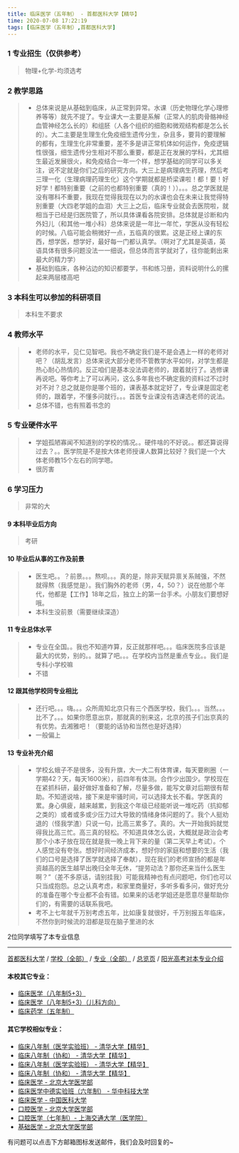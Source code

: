 ```yaml
---
title: 临床医学（五年制） - 首都医科大学【精华】
time: 2020-07-08 17:22:19
tags: [临床医学（五年制）,首都医科大学]
---
```

### 1 专业招生（仅供参考）  
> 物理+化学-均须选考


### 2 教学思路
> - 总体来说是从基础到临床，从正常到异常。水课（历史物理化学心理修养等等）就先不提了。专业课大一主要是系解（正常人的肌肉骨骼神经血管神经怎么长的）和组胚（人各个组织的细胞和微观结构都是怎么长的）。大二主要是生理生化免疫细生遗传分生，杂且多，要背的要理解的都有，生理生化非常重要，差不多是讲正常机体如何运作，免疫逻辑性很强，细生遗传分生相对不那么重要，都是正在发展的学科，尤其细生最近发展很火，和免疫结合一年一个样，想学基础的同学可以多关注，说不定就是你们之后的研究方向。大三上是病理病生药理，然后考三理一化（生理病理药理生化）这个学期就都是桥梁课啦！都！要！好好学！都特别重要（之前的也都特别重要（真的！））。。。总之学医就是没有哪科不重要，我现在觉得我现在以为的水课也会在未来让我觉得特别重要（大四老学姐的血泪）大三上之后，临床专业就会去医院啦，就相当于已经是归医院管了，所以具体课看各院安排。总体就是诊断和内外妇儿（和其他一堆小科）总体来说是一年比一年忙，学医从没有轻松的时候。八临可能会稍微好一点，五临真的很累。这是正经上课的东西，想学医，想学好，最好每一门都认真学。（啊对了尤其是英语，英语具体有很多问题没法一一细说，但总体而言学就对了，往你能剩出来最大的精力学）
> - 基础到临床，各种沾边的知识都要学，书和练习册，资料说明什么的摞起来两层楼高吧


### 3 本科生可以参加的科研项目
>  本科生不要求


### 4 教师水平
> - 老师的水平，见仁见智吧。我也不确定我们是不是会遇上一样的老师对吧？（胡乱发言）总体来说大部分老师不管教学水平如何，对学生都是热心耐心热情的。反正咱们是基本没法调老师的，跟着就行了。选修课再说吧。等你考上了可以再问，这么多年我也不确定我的资料过不过时对不对？总之就是你是哪个班的，课表基本就定好了，专业课是固定老师的，跟着学，不懂多问就行。。。首医专业课没有选课选老师的说法。
> - 总体不错，也有照着书念的


### 5 专业硬件水平
> - 学姐孤陋寡闻不知道别的学校的情况。。硬件啥的不好说。。都还算说得过去？。。医学院是不是按大体老师授课人数算比较好？我们是一个大体老师教15个左右的同学嗯。
> - 很厉害


### 6 学习压力
> 非常的大

#### 9 本科毕业后方向
> 考研


#### 10 毕业后从事的工作及前景
> - 医生吧。。？前景。。。熬呗。。。真的是，除非天赋异禀关系贼强，不然就得熬（我感觉是）。我们胸外的老师（男，4，50？）说在他那个年代，他都是【工作】18年之后，独立上的第一台手术。小朋友们要想好哦。
> - 本科生没前景（需要继续深造）


#### 11 专业总体水平
> - 专业在全国。。我也不知道咋算，反正就那样吧。。。临床医院多应该是最大的优势，别的。。就算了吧。。。在学校内当然是重点专业。。我们是专科小学校嘛
> - 不错

#### 12 跟其他学校同专业相比
> - 还行吧。。。嗨。。。众所周知北京只有三个西医学校，我们。。。当然。。。比不了。。。如果你愿意出京，那就真的别来这，北京的孩子们出京真的有优势。去湘雅吧！（要能的话协和当然也是好选择）
> - 一般偏上


#### 13 专业补充介绍
> - 学校幺蛾子不是很多，没有升旗，大一大二有体育课，每天要刷圈（一学期42？天，每天1600米），前四年有体测。合作少出国少。学校现在在紧抓科研，最好做好准备和了解，尽量多做，能写文章对后期很有帮助。不知道说啥，接下来是牢骚时间，可以选择太长不看。学医真的累。身心俱疲，越来越累，到我这个年级已经能听说一堆吃药（抗抑郁之类的）或者或多或少压力过大导致的情绪身体问题的了。我个人挺劝退的（怪我学渣）只说一句，比高三累多了。真的。大一开始我妈就觉得我比高三忙。高三真的轻松。不知道具体怎么说，大概就是政治会考那个小本子放在现在就是我一晚上背下来的量（第二天早上考试）。个人感觉没有夸张。想好时间经济成本，想好你的家庭和想要的生活（我们的口号是选择了医学就选择了奉献），现在我们的老师宣扬的都是年资越高的医生越早出晚归全年无休，“提劳动法？那你还来当什么医生啊？”（差不多原话，请别挂我）可能我精神也有点问题吧，你们也可以只当成抱怨。总之认真考虑，和家里商量好，多听多看多问，做好充分的准备在哪个专业都不会有错。如果来的话老学姐还是愿意尽量帮助你们的，有需要的话联系我吧。
> - 考不上七年就千万别考虑五年，比如康复就很好，千万别报五年临床，不然你到时候流的泪都是现在脑子里进的水

2位同学填写了本专业信息
***
[首都医科大学](https://univgo.github.io/2020/07/08/首都医科大学) / [学校（全部）](https://univgo.github.io/2020/07/09/学校汇总页) / [专业（全部）](https://univgo.github.io/2020/07/09/专业汇总页) / [总览页](https://univgo.github.io/2020/07/09/总览) / [阳光高考对本专业介绍](http://gaokao.chsi.com.cn/sch/zyk/view.do?schId=73394594&specId=73385072
)
#### 本校其它专业：
- [临床医学（八年制5+3）](https://univgo.github.io/2020/07/08/临床医学（八年制5+3）%20-%20首都医科大学)
- [临床医学（八年制5+3）（儿科方向）](https://univgo.github.io/2020/07/08/5+3临床医学（儿科方向）%20-%20首都医科大学)
- [临床药学（五年制）](https://univgo.github.io/2020/07/08/临床药学（五年制）-%20首都医科大学)

#### 其它学校相似专业：
- [临床八年制（医学实验班） - 清华大学【精华】](https://univgo.github.io/2020/07/14/临床八年制（医学实验班）-%20清华大学)
- [临床八年制（协和） - 清华大学【精华】](https://univgo.github.io/2020/07/14/临床八年制（协和）-%20清华大学)
- [临床八年制（医学实验班） - 清华大学【精华】](https://univgo.github.io/2020/07/14/临床八年制（医学实验班）-%20清华大学)
- [临床八年制（协和） - 清华大学【精华】](https://univgo.github.io/2020/07/14/临床八年制（协和）-%20清华大学)
- [临床医学 - 北京大学医学部](https://univgo.github.io/2020/07/08/临床医学%20-%20北京大学医学部)
- [临床医学中德实验班（六年制） - 华中科技大学](https://univgo.github.io/2020/07/08/临床医学中德实验班（六年制）-%20华中科技大学)
- [临床医学 - 中国医科大学](https://univgo.github.io/2020/07/08/临床医学%20-%20中国医科大学)
- [口腔医学 - 北京大学医学部](https://univgo.github.io/2020/07/08/口腔医学%20-%20北京大学医学部)
- [口腔医学（七年制）- 上海交通大学（医学院）](https://univgo.github.io/2020/07/08/口腔医学七年制%20-%20上海交通大学（医学院）)
- [基础医学 - 北京大学医学部](https://univgo.github.io/2020/07/08/基础医学%20-%20北京大学医学部)

有问题可以点击下方邮箱图标发送邮件，我们会及时回复的~